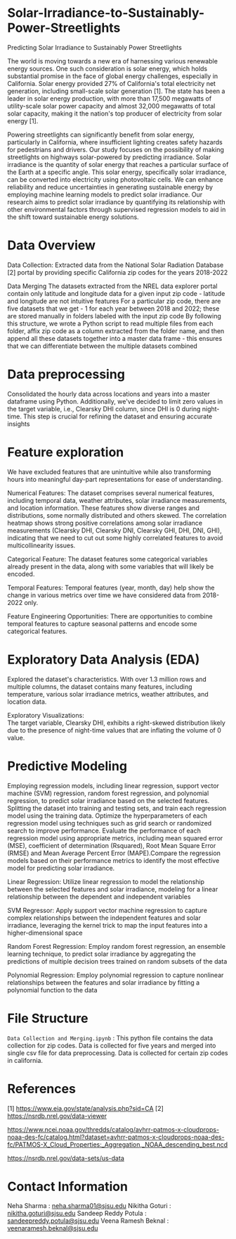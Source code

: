# Solar-Irradiance-to-Sustainably-Power-Streetlights
Predicting Solar Irradiance to Sustainably Power Streetlights

The world is moving towards a new era of harnessing various renewable energy sources. One such consideration is solar energy, which holds substantial promise in the face of global energy challenges, especially in California. Solar energy provided 27% of California's total electricity net generation, including small-scale solar generation [1]. The state has been a leader in solar energy production, with more than 17,500 megawatts of utility-scale solar power capacity and almost 32,000 megawatts of total solar capacity, making it the nation's top producer of electricity from solar energy [1].

Powering streetlights can significantly benefit from solar energy, particularly in California, where insufficient lighting creates safety hazards for pedestrians and drivers. Our study focuses on the possibility of making streetlights on highways solar-powered by predicting irradiance. Solar irradiance is the quantity of solar energy that reaches a particular surface of the Earth at a specific angle. This solar energy, specifically solar irradiance, can be converted into electricity using photovoltaic cells. We can enhance reliability and reduce uncertainties in generating sustainable energy by employing machine learning models to predict solar irradiance. Our research aims to predict solar irradiance by quantifying its relationship with other environmental factors through supervised regression models to aid in the shift toward sustainable energy solutions.

# Data Overview
Data Collection: Extracted data from the National Solar Radiation Database [2] portal by providing specific California zip codes for the years 2018-2022

Data Merging
The datasets extracted from the NREL data explorer portal contain only latitude and longitude data for a given input zip code - latitude and longitude are not intuitive features
For a particular zip code, there are five datasets that we get - 1 for each year between 2018 and 2022; these are stored manually in folders labeled with the input zip code
By following this structure, we wrote a Python script to read multiple files from each folder, affix zip code as a column extracted from the folder name, and then append all these datasets together into a master data frame - this ensures that we can differentiate between the multiple datasets combined

# Data preprocessing
Consolidated the hourly data across locations and years into a master dataframe using Python. Additionally, we've decided to limit zero values in the target variable, i.e., Clearsky DHI column, since DHI is 0 during night-time. This step is crucial for refining the dataset and ensuring accurate insights

# Feature exploration
We have excluded features that are unintuitive while also transforming hours into meaningful day-part representations for ease of understanding.

Numerical Features: The dataset comprises several numerical features, including temporal data, weather attributes, solar irradiance measurements, and location information. These features show diverse ranges and distributions, some normally distributed and others skewed. The correlation heatmap shows strong positive correlations among solar irradiance measurements (Clearsky DHI, Clearsky DNI, Clearsky GHI, DHI, DNI, GHI), indicating that we need to cut out some highly correlated features to avoid multicollinearity issues.

Categorical Feature: The dataset features some categorical variables already present in the data, along with some variables that will likely be encoded.

Temporal Features: Temporal features (year, month, day) help show the change in various metrics over time we have considered data from 2018-2022 only.

Feature Engineering Opportunities: There are opportunities to combine temporal features to capture seasonal patterns and encode some categorical features.

# Exploratory Data Analysis (EDA)

Explored the dataset's characteristics. With over 1.3 million rows and multiple columns, the dataset contains many features, including temperature, various solar irradiance metrics, weather attributes, and location data.

Exploratory Visualizations:  
The target variable, Clearsky DHI, exhibits a right-skewed distribution likely due to the presence of night-time values that are inflating the volume of 0 value.

# Predictive Modeling 

Employing regression models, including linear regression, support vector machine (SVM) regression, random forest regression, and polynomial regression, to predict solar irradiance based on the selected features. Splitting the dataset into training and testing sets, and train each regression model using the training data. Optimize the hyperparameters of each regression model using techniques such as grid search or randomized search to improve performance. Evaluate the performance of each regression model using appropriate metrics, including mean squared error (MSE), coefficient of determination (Rsquared), Root Mean Square Error (RMSE) and Mean Average Percent Error (MAPE).Compare the regression models based on their performance metrics to identify the most effective model for predicting solar irradiance.

Linear Regression: Utilize linear regression to model the relationship between the selected features and solar irradiance, modeling for a linear relationship between the dependent and independent variables

SVM Regressor: Apply support vector machine regression to capture complex relationships between the independent features and solar irradiance, leveraging the kernel trick to map the input features into a higher-dimensional space

Random Forest Regression: Employ random forest regression, an ensemble learning technique, to predict solar irradiance by aggregating the predictions of multiple decision trees trained on random subsets of the data

Polynomial Regression: Employ polynomial regression to capture nonlinear relationships between the features and solar irradiance by fitting a polynomial function to the data

# File Structure
`Data Collection and Merging.ipynb` : This python file contains the data collection for zip codes. Data is collected for five years and merged into single csv file for data preprocessing. Data is collected for certain zip codes in california.

# References

[1] https://www.eia.gov/state/analysis.php?sid=CA
[2] https://nsrdb.nrel.gov/data-viewer

https://www.ncei.noaa.gov/thredds/catalog/avhrr-patmos-x-cloudprops-noaa-des-fc/catalog.html?dataset=avhrr-patmos-x-cloudprops-noaa-des-fc/PATMOS-X_Cloud_Properties:_Aggregation,_NOAA_descending_best.ncd

https://nsrdb.nrel.gov/data-sets/us-data 



# Contact Information 
Neha Sharma : neha.sharma01@sjsu.edu
Nikitha Goturi : nikitha.goturi@sjsu.edu
Sandeep Reddy Potula : sandeepreddy.potula@sjsu.edu
Veena Ramesh Beknal : veenaramesh.beknal@sjsu.edu
